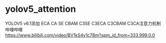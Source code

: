 # yolov5_attention
YOLOV5 v6.1添加 ECA CA SE CBAM C3SE C3ECA C3CBAM C3CA注意力机制    
哔哩哔哩   
https://www.bilibili.com/video/BV1kS4y1c7Bm?spm_id_from=333.999.0.0   
